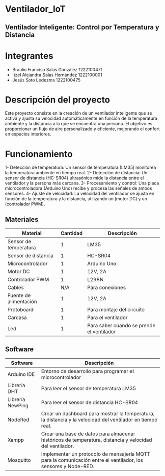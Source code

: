 # Ventilador_IoT

## Ventilador Inteligente: Control por Temperatura y Distancia

# Integrantes
- Braulio Franciso Salas González 1222100471
- Itzel Alejandra Salas Hernández 1222100001
- Jesús Soto Ledezma 1222100475

# Descripción del proyecto
Este proyecto consiste en la creación de un ventilador inteligente que se activa y ajusta su velocidad automáticamente en función de la temperatura ambiente y la distancia a la que se encuentra una persona. El objetivo es proporcionar un flujo de aire personalizado y eficiente, mejorando el confort en espacios interiores.

# Funcionamiento
1- Detección de temperatura: Un sensor de temperatura (LM35) monitorea la temperatura ambiente en tiempo real.
2- Detección de distancia: Un sensor de distancia (HC-SR04) ultrasónico mide la distancia entre el ventilador y la persona más cercana.
3- Procesamiento y control: Una placa microcontroladora (Arduino Uno) recibe y procesa las señales de ambos sensores.
4- Ajuste de velocidad: La velocidad del ventilador se ajusta en función de la temperatura y la distancia, utilizando un (motor DC) y un (controlador PWM).

## Materiales
| Material | Cantidad	| Descripción|
|-|-|-|
| Sensor de temperatura |	1	| LM35 |
| Sensor de distancia |	1	| HC-SR04 |
| Microcontrolador |	1	 | Arduino Uno |
| Motor DC |	1	| 12V, 2A |
| Controlador PWM |	1	| L298N |
| Cables |	N/A	| Para conexiones |
| Fuente de alimentación	| 1	| 12V, 2A |
| Protoboard |	1	| Para montaje del circuito |
| Carcasa	| 1	| Para el ventilador |
| Led  | 1 | Para saber cuando se prende el ventilador |


## Software
| Software |	Descripción |
|-|-|
| Arduino IDE	| Entorno de desarrollo para programar el microcontrolador |
| Librería DHT	| Para leer el sensor de temperatura LM35 |
| Librería NewPing	| Para leer el sensor de distancia HC-SR04 |
| NodeRed | Crear un dashboard para mostrar la temperatura, la distancia y la velocidad del ventilador en tiempo real. |
| Xampp | Crear una base de datos para almacenar históricos de temperatura, distancia y velocidad del ventilador. |
| Mosquitto | Implementar un protocolo de mensajería MQTT para la comunicación entre el ventilador, los sensores y Node-RED. |
